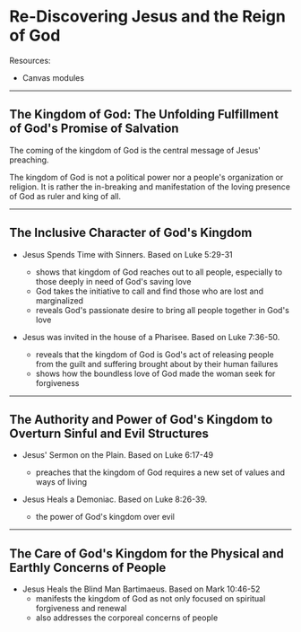 # Re-Discovering Jesus and the Reign of God

Resources:

- Canvas modules

---

## The Kingdom of God: The Unfolding Fulfillment of God's Promise of Salvation

The coming of the kingdom of God is the central message of Jesus' preaching.

The kingdom of God is not a political power nor a people's organization or religion. It is rather the in-breaking and manifestation of the loving presence of God as ruler and king of all.

---

## The Inclusive Character of God's Kingdom

- Jesus Spends Time with Sinners. Based on Luke 5:29-31
	- shows that kingdom of God reaches out to all people, especially to those deeply in need of God's saving love
	- God takes the initiative to call and find those who are lost and marginalized
	- reveals God's passionate desire to bring all people together in God's love

- Jesus was invited in the house of a Pharisee. Based on Luke 7:36-50.
	- reveals that the kingdom of God is God's act of releasing people from the guilt and suffering brought about by their human failures
	- shows how the boundless love of God made the woman seek for forgiveness

---

## The Authority and Power of God's Kingdom to Overturn Sinful and Evil Structures

- Jesus' Sermon on the Plain. Based on Luke 6:17-49
	- preaches that the kingdom of God requires a new set of values and ways of living

- Jesus Heals a Demoniac. Based on Luke 8:26-39.
	- the power of God's kingdom over evil

---

## The Care of God's Kingdom for the Physical and Earthly Concerns of People

- Jesus Heals the Blind Man Bartimaeus. Based on Mark 10:46-52
	- manifests the kingdom of God as not only focused on spiritual forgiveness and renewal
	- also addresses the corporeal concerns of people